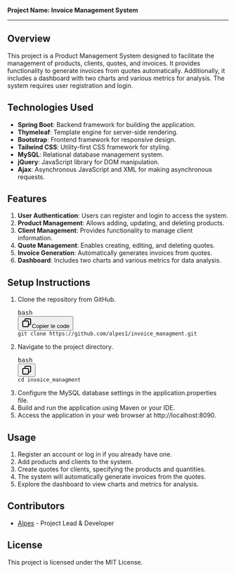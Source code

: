 <div class="markdown prose w-full break-words dark:prose-invert dark"><p><strong>Project Name: Invoice Management System </strong></p><hr><h2>Overview</h2><p>This project is a Product Management System designed to facilitate the management of products, clients, quotes, and invoices. It provides functionality to generate invoices from quotes automatically. Additionally, it includes a dashboard with two charts and various metrics for analysis. The system requires user registration and login.</p><h2>Technologies Used</h2><ul><li><strong>Spring Boot</strong>: Backend framework for building the application.</li><li><strong>Thymeleaf</strong>: Template engine for server-side rendering.</li><li><strong>Bootstrap</strong>: Frontend framework for responsive design.</li><li><strong>Tailwind CSS</strong>: Utility-first CSS framework for styling.</li><li><strong>MySQL</strong>: Relational database management system.</li><li><strong>jQuery</strong>: JavaScript library for DOM manipulation.</li><li><strong>Ajax</strong>: Asynchronous JavaScript and XML for making asynchronous requests.</li></ul><h2>Features</h2><ol><li><strong>User Authentication</strong>: Users can register and login to access the system.</li><li><strong>Product Management</strong>: Allows adding, updating, and deleting products.</li><li><strong>Client Management</strong>: Provides functionality to manage client information.</li><li><strong>Quote Management</strong>: Enables creating, editing, and deleting quotes.</li><li><strong>Invoice Generation</strong>: Automatically generates invoices from quotes.</li><li><strong>Dashboard</strong>: Includes two charts and various metrics for data analysis.</li></ol><h2>Setup Instructions</h2><ol><li>Clone the repository from GitHub.<pre><div class="dark bg-gray-950 rounded-md border-[0.5px] border-token-border-medium"><div class="flex items-center relative text-token-text-secondary bg-token-main-surface-secondary px-4 py-2 text-xs font-sans justify-between rounded-t-md"><span>bash</span><div class="flex items-center"><span class="" data-state="closed"><button class="flex gap-1 items-center"><svg xmlns="http://www.w3.org/2000/svg" width="24" height="24" fill="none" viewBox="0 0 24 24" class="icon-sm"><path fill="currentColor" fill-rule="evenodd" d="M7 5a3 3 0 0 1 3-3h9a3 3 0 0 1 3 3v9a3 3 0 0 1-3 3h-2v2a3 3 0 0 1-3 3H5a3 3 0 0 1-3-3v-9a3 3 0 0 1 3-3h2zm2 2h5a3 3 0 0 1 3 3v5h2a1 1 0 0 0 1-1V5a1 1 0 0 0-1-1h-9a1 1 0 0 0-1 1zM5 9a1 1 0 0 0-1 1v9a1 1 0 0 0 1 1h9a1 1 0 0 0 1-1v-9a1 1 0 0 0-1-1z" clip-rule="evenodd"></path></svg>Copier le code</button></span></div></div><div class="overflow-y-auto p-4 text-left undefined" dir="ltr"><code class="!whitespace-pre hljs language-bash">git <span class="hljs-built_in">clone</span> https://github.com/alpes1/invoice_managment.git</code></div></div></pre></li><li>Navigate to the project directory.<pre><div class="dark bg-gray-950 rounded-md border-[0.5px] border-token-border-medium"><div class="flex items-center relative text-token-text-secondary bg-token-main-surface-secondary px-4 py-2 text-xs font-sans justify-between rounded-t-md"><span>bash</span><div class="flex items-center"><span class="" data-state="closed"><button class="flex gap-1 items-center"><svg xmlns="http://www.w3.org/2000/svg" width="24" height="24" fill="none" viewBox="0 0 24 24" class="icon-sm"><path fill="currentColor" fill-rule="evenodd" d="M7 5a3 3 0 0 1 3-3h9a3 3 0 0 1 3 3v9a3 3 0 0 1-3 3h-2v2a3 3 0 0 1-3 3H5a3 3 0 0 1-3-3v-9a3 3 0 0 1 3-3h2zm2 2h5a3 3 0 0 1 3 3v5h2a1 1 0 0 0 1-1V5a1 1 0 0 0-1-1h-9a1 1 0 0 0-1 1zM5 9a1 1 0 0 0-1 1v9a1 1 0 0 0 1 1h9a1 1 0 0 0 1-1v-9a1 1 0 0 0-1-1z" clip-rule="evenodd"></path></svg></button></span></div></div><div class="overflow-y-auto p-4 text-left undefined" dir="ltr"><code class="!whitespace-pre hljs language-bash"><span class="hljs-built_in">cd</span> invoice_managment
</code></div></div></pre></li><li>Configure the MySQL database settings in the application.properties file.</li><li>Build and run the application using Maven or your IDE.</li><li>Access the application in your web browser at <a target="_new" rel="noreferrer">http://localhost:8090</a>.</li></ol><h2>Usage</h2><ol><li>Register an account or log in if you already have one.</li><li>Add products and clients to the system.</li><li>Create quotes for clients, specifying the products and quantities.</li><li>The system will automatically generate invoices from the quotes.</li><li>Explore the dashboard to view charts and metrics for analysis.</li></ol><h2>Contributors</h2><ul><li><a target="_new" rel="noreferrer" href="https://github.com/alpes1">Alpes</a> - Project Lead &amp; Developer</li></ul><h2>License</h2><p>This project is licensed under the <a target="_new" rel="noreferrer">MIT License</a>.</p></div>
